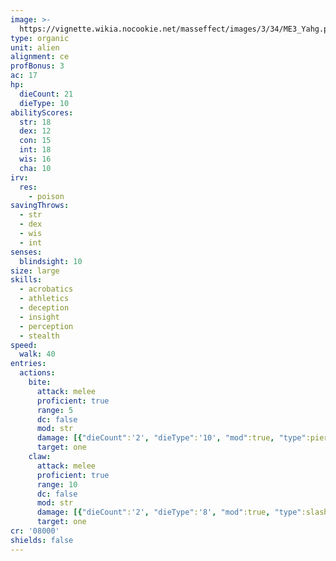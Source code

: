 ```yaml
---
image: >-
  https://vignette.wikia.nocookie.net/masseffect/images/3/34/ME3_Yahg.png/revision/latest/scale-to-width-down/230?cb=20120322212821
type: organic
unit: alien
alignment: ce
profBonus: 3
ac: 17
hp:
  dieCount: 21
  dieType: 10
abilityScores:
  str: 18
  dex: 12
  con: 15
  int: 18
  wis: 16
  cha: 10
irv:
  res:
    - poison
savingThrows:
  - str
  - dex
  - wis
  - int
senses:
  blindsight: 10
size: large
skills:
  - acrobatics
  - athletics
  - deception
  - insight
  - perception
  - stealth
speed:
  walk: 40
entries:
  actions:
    bite:
      attack: melee
      proficient: true
      range: 5
      dc: false
      mod: str
      damage: [{"dieCount":'2', "dieType":'10', "mod":true, "type":piercing}]
      target: one
    claw:
      attack: melee
      proficient: true
      range: 10
      dc: false
      mod: str
      damage: [{"dieCount":'2', "dieType":'8', "mod":true, "type":slashing}]
      target: one
cr: '08000'
shields: false
---
```

